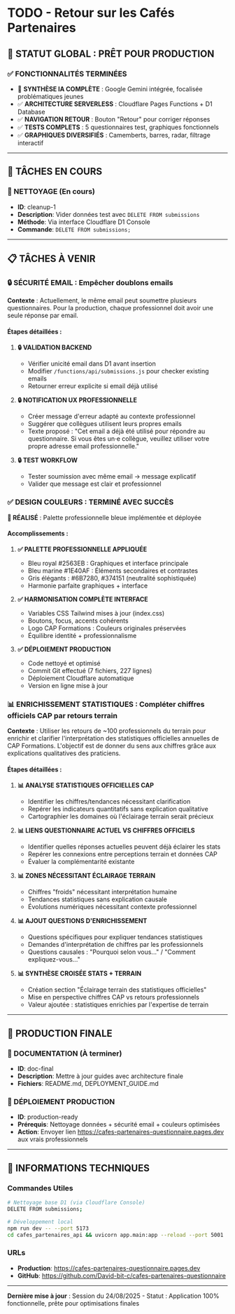 # TODO - Retour sur les Cafés Partenaires

## 🎯 STATUT GLOBAL : PRÊT POUR PRODUCTION

### ✅ FONCTIONNALITÉS TERMINÉES

- 🤖 **SYNTHÈSE IA COMPLÈTE** : Google Gemini intégrée, focalisée problématiques jeunes
- ✅ **ARCHITECTURE SERVERLESS** : Cloudflare Pages Functions + D1 Database  
- ✅ **NAVIGATION RETOUR** : Bouton "Retour" pour corriger réponses
- ✅ **TESTS COMPLETS** : 5 questionnaires test, graphiques fonctionnels
- ✅ **GRAPHIQUES DIVERSIFIÉS** : Camemberts, barres, radar, filtrage interactif

---

## 🚧 TÂCHES EN COURS

### 🧹 NETTOYAGE (En cours)
- **ID**: cleanup-1
- **Description**: Vider données test avec `DELETE FROM submissions`
- **Méthode**: Via interface Cloudflare D1 Console
- **Commande**: `DELETE FROM submissions;`

---

## 📋 TÂCHES À VENIR

### 🔒 SÉCURITÉ EMAIL : Empêcher doublons emails
**Contexte** : Actuellement, le même email peut soumettre plusieurs questionnaires. Pour la production, chaque professionnel doit avoir une seule réponse par email.

#### Étapes détaillées :
1. **🔒 VALIDATION BACKEND** 
   - Vérifier unicité email dans D1 avant insertion
   - Modifier `/functions/api/submissions.js` pour checker existing emails
   - Retourner erreur explicite si email déjà utilisé

2. **🔒 NOTIFICATION UX PROFESSIONNELLE**
   - Créer message d'erreur adapté au contexte professionnel
   - Suggérer que collègues utilisent leurs propres emails
   - Texte proposé : "Cet email a déjà été utilisé pour répondre au questionnaire. Si vous êtes un·e collègue, veuillez utiliser votre propre adresse email professionnelle."

3. **🔒 TEST WORKFLOW**
   - Tester soumission avec même email → message explicatif
   - Valider que message est clair et professionnel

### ✅ DESIGN COULEURS : TERMINÉ AVEC SUCCÈS
**🎉 RÉALISÉ** : Palette professionnelle bleue implémentée et déployée

#### Accomplissements :
1. **✅ PALETTE PROFESSIONNELLE APPLIQUÉE**
   - Bleu royal #2563EB : Graphiques et interface principale
   - Bleu marine #1E40AF : Éléments secondaires et contrastes
   - Gris élégants : #6B7280, #374151 (neutralité sophistiquée)
   - Harmonie parfaite graphiques + interface

2. **✅ HARMONISATION COMPLÈTE INTERFACE**
   - Variables CSS Tailwind mises à jour (index.css)
   - Boutons, focus, accents cohérents
   - Logo CAP Formations : Couleurs originales préservées
   - Équilibre identité + professionnalisme

3. **✅ DÉPLOIEMENT PRODUCTION**
   - Code nettoyé et optimisé
   - Commit Git effectué (7 fichiers, 227 lignes)
   - Déploiement Cloudflare automatique
   - Version en ligne mise à jour

### 📊 ENRICHISSEMENT STATISTIQUES : Compléter chiffres officiels CAP par retours terrain
**Contexte** : Utiliser les retours de ~100 professionnels du terrain pour enrichir et clarifier l'interprétation des statistiques officielles annuelles de CAP Formations. L'objectif est de donner du sens aux chiffres grâce aux explications qualitatives des praticiens.

#### Étapes détaillées :
1. **📊 ANALYSE STATISTIQUES OFFICIELLES CAP**
   - Identifier les chiffres/tendances nécessitant clarification
   - Repérer les indicateurs quantitatifs sans explication qualitative
   - Cartographier les domaines où l'éclairage terrain serait précieux

2. **📊 LIENS QUESTIONNAIRE ACTUEL VS CHIFFRES OFFICIELS**
   - Identifier quelles réponses actuelles peuvent déjà éclairer les stats
   - Repérer les connexions entre perceptions terrain et données CAP
   - Évaluer la complémentarité existante

3. **📊 ZONES NÉCESSITANT ÉCLAIRAGE TERRAIN**
   - Chiffres "froids" nécessitant interprétation humaine
   - Tendances statistiques sans explication causale
   - Évolutions numériques nécessitant contexte professionnel

4. **📊 AJOUT QUESTIONS D'ENRICHISSEMENT**
   - Questions spécifiques pour expliquer tendances statistiques
   - Demandes d'interprétation de chiffres par les professionnels
   - Questions causales : "Pourquoi selon vous..." / "Comment expliquez-vous..."

5. **📊 SYNTHÈSE CROISÉE STATS + TERRAIN**
   - Création section "Éclairage terrain des statistiques officielles"
   - Mise en perspective chiffres CAP vs retours professionnels
   - Valeur ajoutée : statistiques enrichies par l'expertise de terrain

---

## 🎉 PRODUCTION FINALE

### 📝 DOCUMENTATION (À terminer)
- **ID**: doc-final
- **Description**: Mettre à jour guides avec architecture finale
- **Fichiers**: README.md, DEPLOYMENT_GUIDE.md

### 🎉 DÉPLOIEMENT PRODUCTION
- **ID**: production-ready  
- **Prérequis**: Nettoyage données + sécurité email + couleurs optimisées
- **Action**: Envoyer lien https://cafes-partenaires-questionnaire.pages.dev aux vrais professionnels

---

## 🔧 INFORMATIONS TECHNIQUES

### Commandes Utiles
```bash
# Nettoyage base D1 (via Cloudflare Console)
DELETE FROM submissions;

# Développement local  
npm run dev -- --port 5173
cd cafes_partenaires_api && uvicorn app.main:app --reload --port 5001
```

### URLs
- **Production**: https://cafes-partenaires-questionnaire.pages.dev
- **GitHub**: https://github.com/David-bit-c/cafes-partenaires-questionnaire

---

**Dernière mise à jour** : Session du 24/08/2025 - Statut : Application 100% fonctionnelle, prête pour optimisations finales
